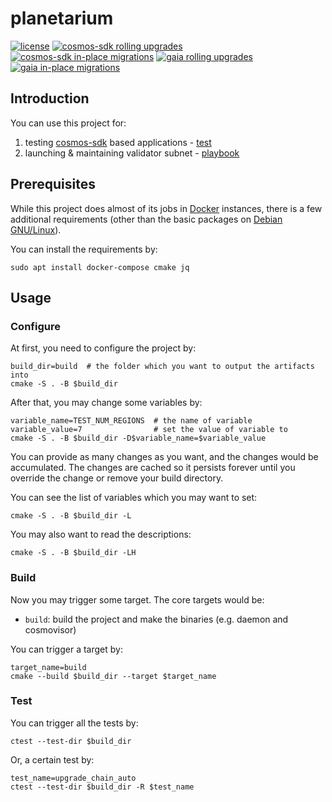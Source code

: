 # planetarium

[![license](https://img.shields.io/github/license/0Tech/planetarium)](https://github.com/0Tech/planetarium/blob/main/LICENSE)
[![cosmos-sdk rolling upgrades](https://github.com/0Tech/planetarium/actions/workflows/cosmos-sdk-rolling.yml/badge.svg?event=schedule)](https://github.com/0Tech/planetarium/actions/workflows/cosmos-sdk-rolling.yml)
[![cosmos-sdk in-place migrations](https://github.com/0Tech/planetarium/actions/workflows/cosmos-sdk-in-place.yml/badge.svg?event=schedule)](https://github.com/0Tech/planetarium/actions/workflows/cosmos-sdk-in-place.yml)
[![gaia rolling upgrades](https://github.com/0Tech/planetarium/actions/workflows/gaia-rolling.yml/badge.svg?event=schedule)](https://github.com/0Tech/planetarium/actions/workflows/gaia-rolling.yml)
[![gaia in-place migrations](https://github.com/0Tech/planetarium/actions/workflows/gaia-in-place.yml/badge.svg?event=schedule)](https://github.com/0Tech/planetarium/actions/workflows/gaia-in-place.yml)

## Introduction

You can use this project for:

1. testing [cosmos-sdk](https://github.com/cosmos/cosmos-sdk) based
   applications - [test](./test/README.md)
2. launching & maintaining validator subnet - [playbook](./playbook/README.md)

## Prerequisites

While this project does almost of its jobs in [Docker](https://www.docker.com)
instances, there is a few additional requirements (other than the basic
packages on [Debian GNU/Linux](https://www.debian.org)).

You can install the requirements by:

``` shell
sudo apt install docker-compose cmake jq
```

## Usage

### Configure

At first, you need to configure the project by:

``` shell
build_dir=build  # the folder which you want to output the artifacts into
cmake -S . -B $build_dir
```

After that, you may change some variables by:

``` shell
variable_name=TEST_NUM_REGIONS  # the name of variable
variable_value=7                # set the value of variable to
cmake -S . -B $build_dir -D$variable_name=$variable_value
```

You can provide as many changes as you want, and the changes would be
accumulated. The changes are cached so it persists forever until you override
the change or remove your build directory.

You can see the list of variables which you may want to set:

``` shell
cmake -S . -B $build_dir -L
```

You may also want to read the descriptions:

``` shell
cmake -S . -B $build_dir -LH
```

### Build

Now you may trigger some target. The core targets would be:

* `build`: build the project and make the binaries (e.g. daemon and cosmovisor)

You can trigger a target by:

``` shell
target_name=build
cmake --build $build_dir --target $target_name
```

### Test

You can trigger all the tests by:

``` shell
ctest --test-dir $build_dir
```

Or, a certain test by:

``` shell
test_name=upgrade_chain_auto
ctest --test-dir $build_dir -R $test_name
```
